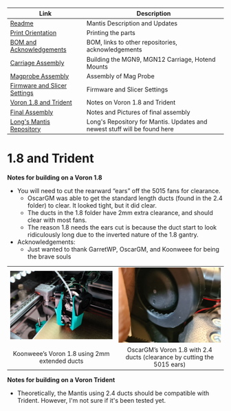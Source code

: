 


|  Link  | Description |
|--|--|
| [Readme](readme.md)  |  Mantis Description and Updates |
|  [Print Orientation](print_orientation.md)  |  Printing the parts  |
|  [BOM and Acknowledgements](bom_acknowledgements.md)  |  BOM, links to other repositories, acknowledgements  |
| [Carriage Assembly](carriage_assembly.md) | Building the MGN9, MGN12 Carriage, Hotend Mounts |
|  [Magprobe Assembly](magprobe.md)  |  Assembly of Mag Probe  |
|  [Firmware and Slicer Settings](firmware_slicer_settings.md)  |  Firmware and Slicer Settings |
| [Voron 1.8 and Trident](1.8_trident.md)| Notes on Voron 1.8 and Trident|
|  [Final Assembly](final_assembly.md)| Notes and Pictures of final assembly
|  [Long's Mantis Repository](https://github.com/mandryd/VoronUsers/tree/master/printer_mods/Long/Mantis_Dual_5015) | Long's Repository for Mantis.  Updates and newest stuff will be found here  |


1.8 and Trident
============
**Notes for building on a Voron 1.8**
- You will need to cut the rearward “ears” off the 5015 fans for clearance.
  - OscarGM was able to get the standard length ducts (found in the 2.4 folder) to clear. It looked tight, but it did clear.
  - The ducts in the 1.8 folder have 2mm extra clearance, and should clear with most fans.
  - The reason 1.8 needs the ears cut is because the duct start to look ridiculously long due to the inverted nature of the 1.8 gantry.
- Acknowledgements:
  - Just wanted to thank GarretWP, OscarGM, and Koonweee for being the brave souls
 <table width=100% border=0>
 <TR>
 <TD align="center" width=50%> <img src="images/1.8_koonweee.png"></TD>
  <TD align="center" width=50%> <img src="images/1.8_OscarGM_cut_ears.jpg"></TD>
 </TR>
 <TR>
 <TD align="center" width=50%>Koonweee’s Voron 1.8 using 2mm extended ducts</TD>
 <TD align="center" width=50%>OscarGM’s Voron 1.8 with 2.4 ducts (clearance by cutting the 5015 ears)</TD>
 </TR>
 </table>

**Notes for building on a Voron Trident**
- Theoretically, the Mantis using 2.4 ducts should be compatible with Trident.  However, I'm not sure if it's been tested yet.  
